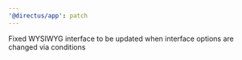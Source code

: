 ```yaml
---
'@directus/app': patch
---
```


Fixed WYSIWYG interface to be updated when interface options are changed via conditions

